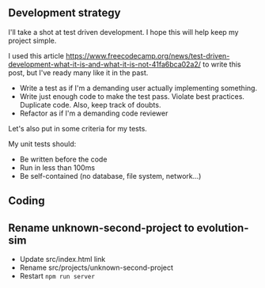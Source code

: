 
## Development strategy
I'll take a shot at test driven development. I hope this will help keep my project simple.

I used this article https://www.freecodecamp.org/news/test-driven-development-what-it-is-and-what-it-is-not-41fa6bca02a2/ to write this post, but I've ready many like it in the past.

* Write a test as if I'm a demanding user actually implementing something.
* Write just enough code to make the test pass. Violate best practices. Duplicate code. Also, keep track of doubts.
* Refactor as if I'm a demanding code reviewer

Let's also put in some criteria for my tests.

My unit tests should:
* Be written before the code
* Run in less than 100ms
* Be self-contained (no database, file system, network...)

## Coding

## Rename unknown-second-project to evolution-sim

* Update src/index.html link
* Rename src/projects/unknown-second-project
* Restart `npm run server`
